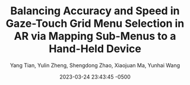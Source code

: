 ---
title: "Balancing Accuracy and Speed in Gaze-Touch Grid Menu Selection in AR via Mapping Sub-Menus to a Hand-Held Device"
image: "/assets/publication/截圖-2024-02-25-下午9.33.55-edited-1024x640.png"
description: 
keywords: 
date:  2023-03-24 23:43:45 -0500
date-text: 
author: Yang Tian, Yulin Zheng, Shengdong Zhao, Xiaojuan Ma, Yunhai Wang
pdf-link: /assets/publication/sensors-23-09587.pdf
page-link:
video-link:
---